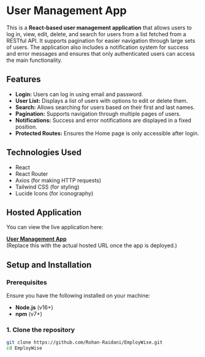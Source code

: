 # User Management App

This is a **React-based user management application** that allows users to log in, view, edit, delete, and search for users from a list fetched from a RESTful API. It supports pagination for easier navigation through large sets of users. The application also includes a notification system for success and error messages and ensures that only authenticated users can access the main functionality.

## Features

- **Login:** Users can log in using email and password.
- **User List:** Displays a list of users with options to edit or delete them.
- **Search:** Allows searching for users based on their first and last names.
- **Pagination:** Supports navigation through multiple pages of users.
- **Notifications:** Success and error notifications are displayed in a fixed position.
- **Protected Routes:** Ensures the Home page is only accessible after login.

## Technologies Used

- React
- React Router
- Axios (for making HTTP requests)
- Tailwind CSS (for styling)
- Lucide Icons (for iconography)

## Hosted Application

You can view the live application here:

[**User Management App**](https://your-hosted-url.com)  
(Replace this with the actual hosted URL once the app is deployed.)

## Setup and Installation

### Prerequisites

Ensure you have the following installed on your machine:

- **Node.js** (v16+)
- **npm** (v7+)

### 1. Clone the repository

```bash
git clone https://github.com/Rohan-Raidani/EmployWise.git
cd EmployWise
```
